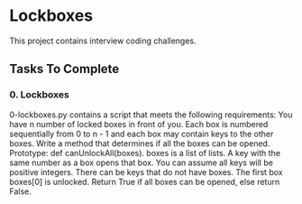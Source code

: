 # Lockboxes
This project contains interview coding challenges.

## Tasks To Complete
### 0. Lockboxes
0-lockboxes.py contains a script that meets the following requirements:
You have n number of locked boxes in front of you. Each box is numbered sequentially from 0 to n - 1 and each box may contain keys to the other boxes.
Write a method that determines if all the boxes can be opened.
Prototype: def canUnlockAll(boxes).
boxes is a list of lists.
A key with the same number as a box opens that box.
You can assume all keys will be positive integers.
There can be keys that do not have boxes.
The first box boxes[0] is unlocked.
Return True if all boxes can be opened, else return False.
